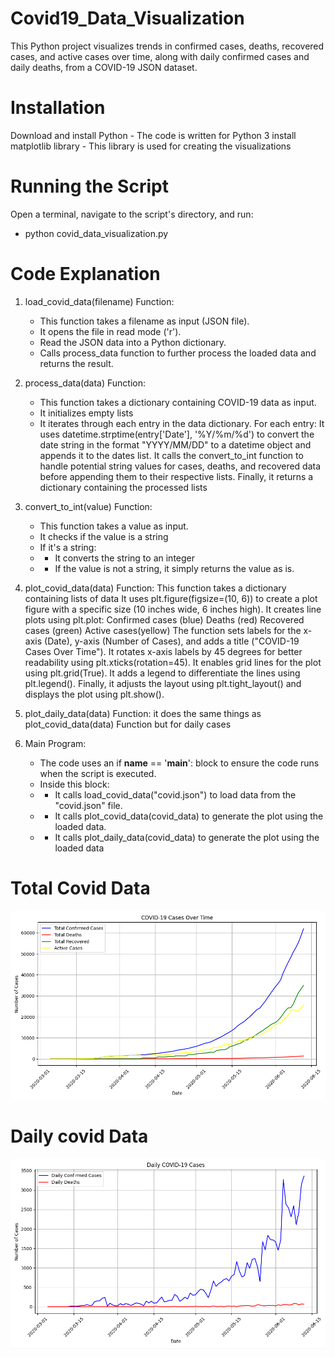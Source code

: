 # Covid19_Data_Visualization
This Python project visualizes trends in confirmed cases, deaths, recovered cases, and active cases over time, along with daily confirmed cases and daily deaths, from a COVID-19 JSON dataset.

# Installation
Download and install Python - The code is written for Python 3
install matplotlib library - This library is used for creating the visualizations

# Running the Script
Open a terminal, navigate to the script's directory, and run:
  - python covid_data_visualization.py

# Code Explanation

1. load_covid_data(filename) Function:
    - This function takes a filename as input (JSON file).
    - It opens the file in read mode ('r').
    - Read the JSON data into a Python dictionary.
    - Calls process_data function to further process the loaded data and returns the result.

2. process_data(data) Function:
    - This function takes a dictionary containing COVID-19 data as input.
    - It initializes empty lists 
    - It iterates through each entry in the data dictionary.
    For each entry:
    It uses datetime.strptime(entry['Date'], '%Y/%m/%d') to convert the date string in the format "YYYY/MM/DD" to a datetime object and appends it to the dates list.
    It calls the convert_to_int function to handle potential string values for cases, deaths, and recovered data before appending them to their respective lists.
    Finally, it returns a dictionary containing the processed lists

 3. convert_to_int(value) Function:
    - This function takes a value as input.
    - It checks if the value is a string
    - If it's a string:
    - - It converts the string to an integer
    - - If the value is not a string, it simply returns the value as is.

4. plot_covid_data(data) Function:
    This function takes a dictionary containing lists of data
    It uses plt.figure(figsize=(10, 6)) to create a plot figure with a specific size (10 inches wide, 6 inches high).
    It creates  line plots using plt.plot:
    Confirmed cases (blue)
    Deaths (red)
    Recovered cases (green)
    Active cases(yellow)
    The function sets labels for the x-axis (Date), y-axis (Number of Cases), and adds a title ("COVID-19 Cases Over Time").
    It rotates x-axis labels by 45 degrees for better readability using plt.xticks(rotation=45).
    It enables grid lines for the plot using plt.grid(True).
    It adds a legend to differentiate the lines using plt.legend().
    Finally, it adjusts the layout using plt.tight_layout() and displays the plot using plt.show().

5. plot_daily_data(data) Function:
    it does the same things as plot_covid_data(data) Function but for daily cases

6. Main Program:
    - The code uses an if __name__ == '__main__': block to ensure the code  runs when the script is executed.
    - Inside this block:
    - - It calls load_covid_data("covid.json") to load data from the "covid.json" file.
    - - It calls plot_covid_data(covid_data) to generate the plot using the loaded data.
    - - It calls plot_daily_data(covid_data) to generate the plot using the loaded data


# Total Covid Data
![alt text](image-2.png)

# Daily covid Data
![alt text](image-3.png)